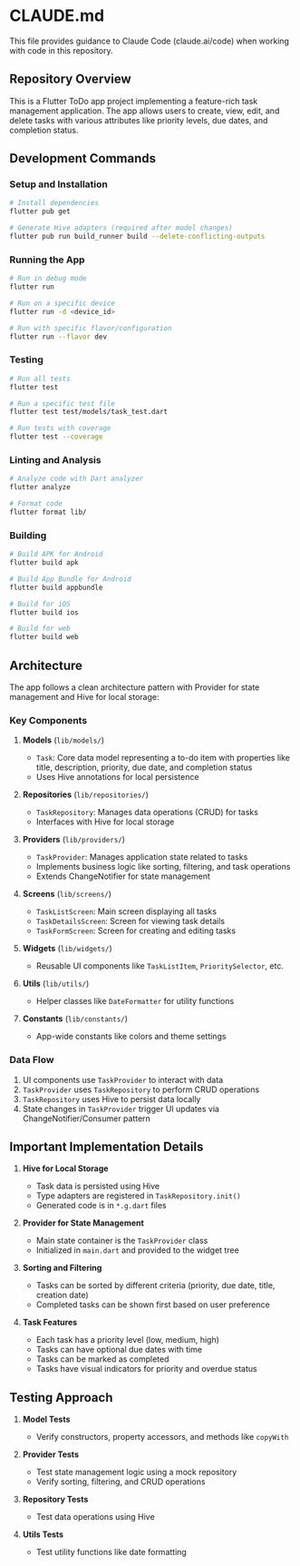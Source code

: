 # CLAUDE.md

This file provides guidance to Claude Code (claude.ai/code) when working with code in this repository.

## Repository Overview

This is a Flutter ToDo app project implementing a feature-rich task management application. The app allows users to create, view, edit, and delete tasks with various attributes like priority levels, due dates, and completion status.

## Development Commands

### Setup and Installation

```bash
# Install dependencies
flutter pub get

# Generate Hive adapters (required after model changes)
flutter pub run build_runner build --delete-conflicting-outputs
```

### Running the App

```bash
# Run in debug mode
flutter run

# Run on a specific device
flutter run -d <device_id>

# Run with specific flavor/configuration
flutter run --flavor dev
```

### Testing

```bash
# Run all tests
flutter test

# Run a specific test file
flutter test test/models/task_test.dart

# Run tests with coverage
flutter test --coverage
```

### Linting and Analysis

```bash
# Analyze code with Dart analyzer
flutter analyze

# Format code
flutter format lib/
```

### Building

```bash
# Build APK for Android
flutter build apk

# Build App Bundle for Android
flutter build appbundle

# Build for iOS
flutter build ios

# Build for web
flutter build web
```

## Architecture

The app follows a clean architecture pattern with Provider for state management and Hive for local storage:

### Key Components

1. **Models** (`lib/models/`)
   - `Task`: Core data model representing a to-do item with properties like title, description, priority, due date, and completion status
   - Uses Hive annotations for local persistence

2. **Repositories** (`lib/repositories/`)
   - `TaskRepository`: Manages data operations (CRUD) for tasks
   - Interfaces with Hive for local storage

3. **Providers** (`lib/providers/`)
   - `TaskProvider`: Manages application state related to tasks
   - Implements business logic like sorting, filtering, and task operations
   - Extends ChangeNotifier for state management

4. **Screens** (`lib/screens/`)
   - `TaskListScreen`: Main screen displaying all tasks
   - `TaskDetailsScreen`: Screen for viewing task details
   - `TaskFormScreen`: Screen for creating and editing tasks

5. **Widgets** (`lib/widgets/`)
   - Reusable UI components like `TaskListItem`, `PrioritySelector`, etc.

6. **Utils** (`lib/utils/`)
   - Helper classes like `DateFormatter` for utility functions

7. **Constants** (`lib/constants/`)
   - App-wide constants like colors and theme settings

### Data Flow

1. UI components use `TaskProvider` to interact with data
2. `TaskProvider` uses `TaskRepository` to perform CRUD operations
3. `TaskRepository` uses Hive to persist data locally
4. State changes in `TaskProvider` trigger UI updates via ChangeNotifier/Consumer pattern

## Important Implementation Details

1. **Hive for Local Storage**
   - Task data is persisted using Hive
   - Type adapters are registered in `TaskRepository.init()`
   - Generated code is in `*.g.dart` files

2. **Provider for State Management**
   - Main state container is the `TaskProvider` class
   - Initialized in `main.dart` and provided to the widget tree

3. **Sorting and Filtering**
   - Tasks can be sorted by different criteria (priority, due date, title, creation date)
   - Completed tasks can be shown first based on user preference

4. **Task Features**
   - Each task has a priority level (low, medium, high)
   - Tasks can have optional due dates with time
   - Tasks can be marked as completed
   - Tasks have visual indicators for priority and overdue status

## Testing Approach

1. **Model Tests**
   - Verify constructors, property accessors, and methods like `copyWith`

2. **Provider Tests**
   - Test state management logic using a mock repository
   - Verify sorting, filtering, and CRUD operations

3. **Repository Tests**
   - Test data operations using Hive

4. **Utils Tests**
   - Test utility functions like date formatting